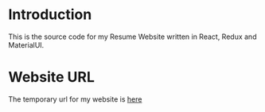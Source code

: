 # Introduction
This is the source code for my Resume Website written in React, Redux and MaterialUI.

# Website URL
The temporary url for my website is [here](http://michael-johnson-website-resume.s3-website-us-east-1.amazonaws.com/)

